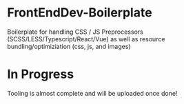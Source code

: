 # FrontEndDev-Boilerplate
Boilerplate for handling CSS / JS Preprocessors (SCSS/LESS/Typescript/React/Vue) as well as resource bundling/optimiziation (css, js, and images)

# In Progress
Tooling is almost complete and will be uploaded once done!
